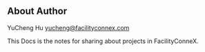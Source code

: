 ## About Author
YuCheng Hu [yucheng@facilityconnex.com](yucheng@facilityconnex.com)

This Docs is the notes for sharing about projects in FacilityConneX.

<!---
yhu-fcx/yhu-fcx is a ✨ special ✨ repository because its `README.md` (this file) appears on your GitHub profile.
You can click the Preview link to take a look at your changes.
--->

